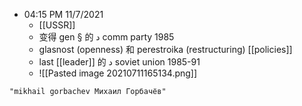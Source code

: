 - 04:15 PM 11/7/2021
	- [[USSR]]
	- 变得 gen § 的 د comm party 1985
	- glasnost (openness) 和 perestroika (restructuring) [[policies]]
	- last [[leader]] 的 د soviet union 1985-91
	- ![[Pasted image 20210711165134.png]]

```query
"mikhail gorbachev Михаил Горбачёв"
```